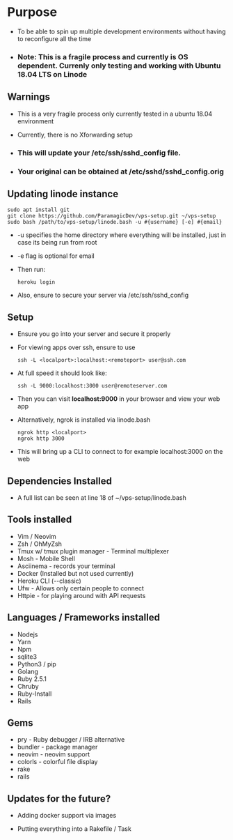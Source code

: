 # Purpose
* To be able to spin up multiple development environments without having to reconfigure all the time
* ### <strong>Note:</strong> This is a fragile process and currently is OS dependent. Currenly only testing and working with Ubuntu 18.04 LTS on Linode

## Warnings
   * This is a very fragile process only currently tested in a ubuntu 18.04 environment
   * Currently, there is no Xforwarding setup 

* ### This will update your /etc/ssh/sshd_config file.
* ### Your original can be obtained at /etc/sshd/sshd_config.orig
  
## Updating linode instance
    sudo apt install git
    git clone https://github.com/ParamagicDev/vps-setup.git ~/vps-setup
    sudo bash /path/to/vps-setup/linode.bash -u #{username} [-e] #{email}
* -u specifies the home directory where everything will be installed, just in case its being run from root
* -e flag is optional for email
* Then run:

      heroku login
* Also, ensure to secure your server via /etc/ssh/sshd_config 

## Setup

* Ensure you go into your server and secure it properly

* For viewing apps over ssh, ensure to use
        
      ssh -L <localport>:localhost:<remoteport> user@ssh.com
* At full speed it should look like: 
       
      ssh -L 9000:localhost:3000 user@remoteserver.com
* Then you can visit <strong>localhost:9000</strong> in your browser and view your web app
* Alternatively, ngrok is installed via linode.bash 
      
      ngrok http <localport>
      ngrok http 3000 
* This will bring up a CLI to connect to for example localhost:3000 on the web  
## Dependencies Installed

* A full list can be seen at line 18 of ~/vps-setup/linode.bash

## Tools installed

* Vim / Neovim
* Zsh / OhMyZsh
* Tmux w/ tmux plugin manager - Terminal multiplexer
* Mosh - Mobile Shell
* Asciinema - records your terminal
* Docker (Installed but not used currently)
* Heroku CLI (--classic)
* Ufw - Allows only certain people to connect
* Httpie - for playing around with API requests

## Languages / Frameworks installed
* Nodejs
* Yarn
* Npm
* sqlite3
* Python3 / pip
* Golang
* Ruby 2.5.1
* Chruby
* Ruby-Install
* Rails

## Gems
* pry - Ruby debugger / IRB alternative
* bundler - package manager
* neovim - neovim support
* colorls - colorful file display
* rake
* rails


## Updates for the future?
    
* Adding docker support via images

* Putting everything into a Rakefile / Task
